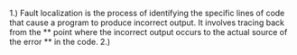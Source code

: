 1.) Fault localization is the process of identifying the specific lines of code that cause a program to produce incorrect output. It involves tracing back from the ** point where the incorrect output occurs to the actual source of the error ** in the code.
2.)
